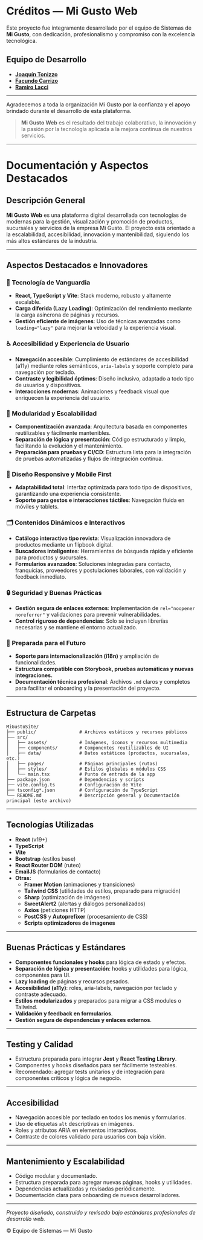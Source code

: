 # Créditos — Mi Gusto Web

Este proyecto fue íntegramente desarrollado por el equipo de Sistemas de **Mi Gusto**, con dedicación, profesionalismo y compromiso con la excelencia tecnológica.

## Equipo de Desarrollo

- [**Joaquín Tonizzo**](https://github.com/JoaquinTonizzo)
- [**Facundo Carrizo**](https://github.com/Facu14carrizo)
- [**Ramiro Lacci**](https://github.com/ramirolacci)

---

Agradecemos a toda la organización Mi Gusto por la confianza y el apoyo brindado durante el desarrollo de esta plataforma.

> **Mi Gusto Web** es el resultado del trabajo colaborativo, la innovación y la pasión por la tecnología aplicada a la mejora continua de nuestros servicios.

---



# Documentación y Aspectos Destacados 

## Descripción General

**Mi Gusto Web** es una plataforma digital desarrollada con tecnologías de modernas para la gestión, visualización y promoción de productos, sucursales y servicios de la empresa Mi Gusto. El proyecto está orientado a la escalabilidad, accesibilidad, innovación y mantenibilidad, siguiendo los más altos estándares de la industria.

---

## Aspectos Destacados e Innovadores

### 🚀 Tecnología de Vanguardia
- **React, TypeScript y Vite**: Stack moderno, robusto y altamente escalable.
- **Carga diferida (Lazy Loading)**: Optimización del rendimiento mediante la carga asíncrona de páginas y recursos.
- **Gestión eficiente de imágenes**: Uso de técnicas avanzadas como `loading="lazy"` para mejorar la velocidad y la experiencia visual.

### ♿ Accesibilidad y Experiencia de Usuario
- **Navegación accesible**: Cumplimiento de estándares de accesibilidad (a11y) mediante roles semánticos, `aria-labels` y soporte completo para navegación por teclado.
- **Contraste y legibilidad óptimos**: Diseño inclusivo, adaptado a todo tipo de usuarios y dispositivos.
- **Interacciones modernas**: Animaciones y feedback visual que enriquecen la experiencia del usuario.

### 🧩 Modularidad y Escalabilidad
- **Componentización avanzada**: Arquitectura basada en componentes reutilizables y fácilmente mantenibles.
- **Separación de lógica y presentación**: Código estructurado y limpio, facilitando la evolución y el mantenimiento.
- **Preparación para pruebas y CI/CD**: Estructura lista para la integración de pruebas automatizadas y flujos de integración continua.

### 📱 Diseño Responsive y Mobile First
- **Adaptabilidad total**: Interfaz optimizada para todo tipo de dispositivos, garantizando una experiencia consistente.
- **Soporte para gestos e interacciones táctiles**: Navegación fluida en móviles y tablets.

### 🗂️ Contenidos Dinámicos e Interactivos
- **Catálogo interactivo tipo revista**: Visualización innovadora de productos mediante un flipbook digital.
- **Buscadores inteligentes**: Herramientas de búsqueda rápida y eficiente para productos y sucursales.
- **Formularios avanzados**: Soluciones integradas para contacto, franquicias, proveedores y postulaciones laborales, con validación y feedback inmediato.

### 🔒 Seguridad y Buenas Prácticas
- **Gestión segura de enlaces externos**: Implementación de `rel="noopener noreferrer"` y validaciones para prevenir vulnerabilidades.
- **Control riguroso de dependencias**: Solo se incluyen librerías necesarias y se mantiene el entorno actualizado.

### 🌟 Preparada para el Futuro
- **Soporte para internacionalización (i18n)** y ampliación de funcionalidades.
- **Estructura compatible con Storybook, pruebas automáticas y nuevas integraciones.**
- **Documentación técnica profesional**: Archivos `.md` claros y completos para facilitar el onboarding y la presentación del proyecto.

---

## Estructura de Carpetas

```
MiGustoSite/
├── public/                # Archivos estáticos y recursos públicos
├── src/
│   ├── assets/            # Imágenes, íconos y recursos multimedia
│   ├── components/        # Componentes reutilizables de UI
│   ├── data/              # Datos estáticos (productos, sucursales, etc.)
│   ├── pages/             # Páginas principales (rutas)
│   ├── styles/            # Estilos globales o módulos CSS
│   └── main.tsx           # Punto de entrada de la app
├── package.json           # Dependencias y scripts
├── vite.config.ts         # Configuración de Vite
├── tsconfig*.json         # Configuración de TypeScript
└── README.md              # Descripción general y Documentación principal (este archivo)
```

---

## Tecnologías Utilizadas

- **React** (v19+)
- **TypeScript**
- **Vite**
- **Bootstrap** (estilos base)
- **React Router DOM** (ruteo)
- **EmailJS** (formularios de contacto)
- **Otras:**
  - **Framer Motion** (animaciones y transiciones)
  - **Tailwind CSS** (utilidades de estilos, preparado para migración)
  - **Sharp** (optimización de imágenes)
  - **SweetAlert2** (alertas y diálogos personalizados)
  - **Axios** (peticiones HTTP)
  - **PostCSS** y **Autoprefixer** (procesamiento de CSS)
  - **Scripts optimizadores de imagenes**

---

## Buenas Prácticas y Estándares

- **Componentes funcionales y hooks** para lógica de estado y efectos.
- **Separación de lógica y presentación**: hooks y utilidades para lógica, componentes para UI.
- **Lazy loading** de páginas y recursos pesados.
- **Accesibilidad (a11y)**: roles, aria-labels, navegación por teclado y contraste adecuado.
- **Estilos modularizados** y preparados para migrar a CSS modules o Tailwind.
- **Validación y feedback en formularios**.
- **Gestión segura de dependencias y enlaces externos**.

---

## Testing y Calidad

- Estructura preparada para integrar **Jest** y **React Testing Library**.
- Componentes y hooks diseñados para ser fácilmente testeables.
- Recomendado: agregar tests unitarios y de integración para componentes críticos y lógica de negocio.

---

## Accesibilidad

- Navegación accesible por teclado en todos los menús y formularios.
- Uso de etiquetas `alt` descriptivas en imágenes.
- Roles y atributos ARIA en elementos interactivos.
- Contraste de colores validado para usuarios con baja visión.

---

## Mantenimiento y Escalabilidad

- Código modular y documentado.
- Estructura preparada para agregar nuevas páginas, hooks y utilidades.
- Dependencias actualizadas y revisadas periódicamente.
- Documentación clara para onboarding de nuevos desarrolladores.

---

*Proyecto diseñado, construido y revisado bajo estándares profesionales de desarrollo web.* 

© Equipo de Sistemas — Mi Gusto
